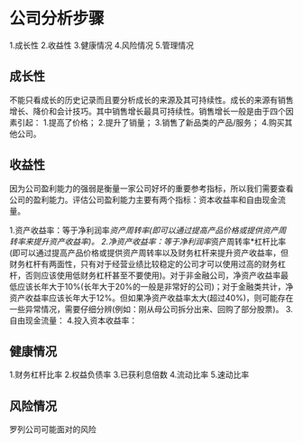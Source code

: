 # 公司分析步骤
1.成长性
2.收益性
3.健康情况
4.风险情况
5.管理情况

## 成长性
不能只看成长的历史记录而且要分析成长的来源及其可持续性。成长的来源有销售增长、降价和会计技巧。其中销售增长最具可持续性。销售增长一般是由于四个因素引起：
1.提高了价格；
2.提升了销量；
3.销售了新品类的产品/服务；
4.购买其他公司。

## 收益性
因为公司盈利能力的强弱是衡量一家公司好坏的重要参考指标，所以我们需要查看公司的盈利能力。评估公司盈利能力主要有两个指标：资本收益率和自由现金流量。

1.资产收益率：等于净利润率*资产周转率(即可以通过提高产品价格或提供资产周转率来提升资产收益率)。
2.净资产收益率：等于净利润率*资产周转率*杠杆比率(即可以通过提高产品价格或提供资产周转率以及财务杠杆来提升资产收益率，但财务杠杆有两面性，只有对于经营业绩比较稳定的公司才可以使用过高的财务杠杆，否则应该使用低财务杠杆甚至不要使用)。对于非金融公司，净资产收益率最低应该长年大于10%(长年大于20%的一般是非常好的公司)；对于金融类共计，净资产收益率应该长年大于12%。但如果净资产收益率太大(超过40%)，则可能存在一些异常情况，需要仔细分辨(例如：刚从母公司拆分出来、回购了部分股票)。
3.自由现金流量：
4.投入资本收益率：

## 健康情况
1.财务杠杆比率
2.权益负债率
3.已获利息倍数
4.流动比率
5.速动比率

## 风险情况
罗列公司可能面对的风险